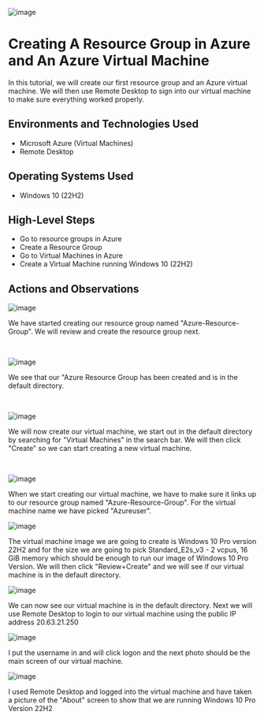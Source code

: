 
![image](https://github.com/user-attachments/assets/b4af7cec-6215-4627-b6de-ddeb2726b475)


<h1>Creating A Resource Group in Azure and An Azure Virtual Machine</h1>
In this tutorial, we will create our first resource group and an Azure virtual machine. We will then use Remote Desktop to sign into our virtual machine to make sure everything worked properly. <br />
<h2>Environments and Technologies Used</h2>

- Microsoft Azure (Virtual Machines)
- Remote Desktop


<h2>Operating Systems Used </h2>

- Windows 10 (22H2)
<h2>High-Level Steps</h2>

- Go to resource groups in Azure
- Create a Resource Group
- Go to Virtual Machines in Azure 
- Create a Virtual Machine running Windows 10 (22H2)

<h2>Actions and Observations</h2>


![image](https://github.com/user-attachments/assets/941a51fb-74ae-4337-a7fb-e77c4d8a0d5c)

We have started creating our resource group named "Azure-Resource-Group". We will review and create the resource group next. 
</p>
<br />

![image](https://github.com/user-attachments/assets/00c7f8c6-894e-4acf-90a1-5d7c04772014)

We see that our "Azure Resource Group has been created and is in the default directory. 
</p>
<br />

![image](https://github.com/user-attachments/assets/5f0c4d18-43a3-427c-a21d-fc9e508ff07f)


We will now create our virtual machine, we start out in the default directory by searching for "Virtual Machines" in the search bar. We will then click "Create" so we can start creating a new virtual machine.

</p>
<br />

![image](https://github.com/user-attachments/assets/b76ca780-c841-489b-91a5-c93a1c9dab31)

When we start creating our virtual machine, we have to make sure it links up to our resource group named "Azure-Resource-Group". For the virtual machine name we have picked "Azureuser".

![image](https://github.com/user-attachments/assets/6126989b-038a-48aa-afe9-cd07f46e7871)

The virtual machine image we are going to create is Windows 10 Pro version 22H2 and for the size we are going to pick Standard_E2s_v3 - 2 vcpus, 16 GiB memory which should be enough to run our image of Windows 10 Pro Version. We will then click "Review+Create" and we will see if our virtual machine is in the default directory.

![image](https://github.com/user-attachments/assets/f4bf0f8a-7af7-4094-86cc-e144d2d44e54)

We can now see our virtual machine is in the default directory. Next we will use Remote Desktop to login to our virtual machine using the public IP address 20.63.21.250

![image](https://github.com/user-attachments/assets/bdc2c00a-337c-479f-b2a9-0d692394b914)

I put the username in and will click logon and the next photo should be the main screen of our virtual machine. 

![image](https://github.com/user-attachments/assets/9529d0dc-8cf9-430d-b250-e4eb0c5b343d)

I used Remote Desktop and logged into the virtual machine and have taken a picture of the "About" screen to show that we are running Windows 10 Pro Version 22H2
